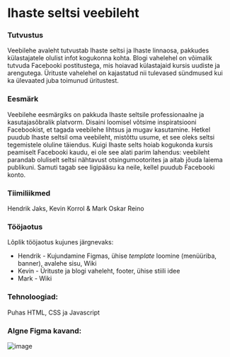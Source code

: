 # Ihaste seltsi veebileht

### Tutvustus
Veebilehe avaleht tutvustab Ihaste seltsi ja Ihaste linnaosa, pakkudes külastajatele olulist infot kogukonna kohta. Blogi vahelehel on võimalik tutvuda Facebooki postitustega, mis hoiavad külastajaid kursis uudiste ja arengutega. Ürituste vahelehel on kajastatud nii tulevased sündmused kui ka ülevaated juba toimunud üritustest.

### Eesmärk
Veebilehe eesmärgiks on pakkuda Ihaste seltsile professionaalne ja kasutajasõbralik platvorm. Disaini loomisel võtsime inspiratsiooni Facebookist, et tagada veebilehe lihtsus ja mugav kasutamine. Hetkel puudub Ihaste seltsil oma veebileht, mistõttu usume, et see oleks seltsi tegemistele oluline täiendus. Kuigi Ihaste selts hoiab kogukonda kursis peamiselt Facebooki kaudu, ei ole see alati parim lahendus: veebileht parandab oluliselt seltsi nähtavust otsingumootorites ja aitab jõuda laiema publikuni. Samuti tagab see ligipääsu ka neile, kellel puudub Facebooki konto.

### Tiimiliikmed
Hendrik Jaks, Kevin Korrol & Mark Oskar Reino

### Tööjaotus
Lõplik tööjaotus kujunes järgnevaks:
* Hendrik - Kujundamine Figmas, ühise _template_ loomine (menüüriba, banner), avalehe sisu, Wiki
* Kevin - Ürituste ja blogi vaheleht, footer, ühise stiili idee
* Mark - Wiki

### Tehnoloogiad:
Puhas HTML, CSS ja Javascript

### Algne Figma kavand:
![image](https://github.com/user-attachments/assets/dc4e26fd-927b-4f6a-9645-fc2ef95faba9)


